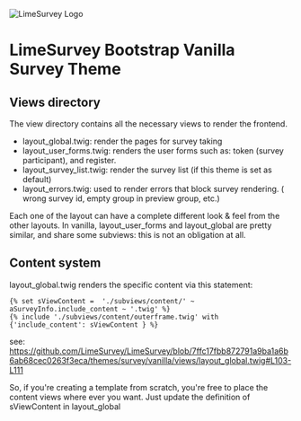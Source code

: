 ![LimeSurvey Logo](https://www.limesurvey.org/images/logos/logo_main.png)
# LimeSurvey Bootstrap Vanilla Survey Theme

## Views directory
The view directory contains all the necessary views to render the frontend.

* layout_global.twig: render the pages for survey taking
* layout_user_forms.twig: renders the user forms such as: token (survey participant), and register.
* layout_survey_list.twig: render the survey list (if this theme is set as default)
* layout_errors.twig: used to render errors that block survey rendering. ( wrong survey id, empty group in preview group, etc.)


Each one of the layout can have a complete different look & feel from the other layouts.
In vanilla, layout_user_forms and layout_global are pretty similar, and share some subviews: this is not an obligation at all.

## Content system
layout_global.twig renders the specific content via this statement:
```
{% set sViewContent =  './subviews/content/' ~ aSurveyInfo.include_content ~ '.twig' %}
{% include './subviews/content/outerframe.twig' with {'include_content': sViewContent } %}
```

see: https://github.com/LimeSurvey/LimeSurvey/blob/7ffc17fbb872791a9ba1a6b6ab68cec0263f3eca/themes/survey/vanilla/views/layout_global.twig#L103-L111

So, if you're creating a template from scratch, you're free to place the content views where ever you want. Just update the definition of sViewContent in layout_global
